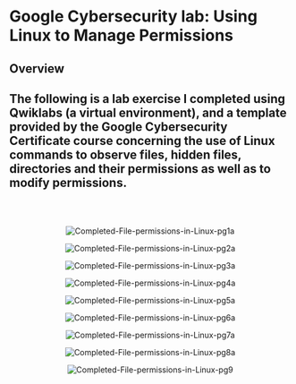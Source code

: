 <h1>Google Cybersecurity lab: Using Linux to Manage Permissions</h1>

<h2>Overview</h2>

<h2>The following is a lab exercise I completed using Qwiklabs (a virtual environment), and a template provided by the Google Cybersecurity Certificate course concerning the use of Linux commands to observe files, hidden files, directories and their permissions as well as to modify permissions.</h2>

</br>
</br>

<p align="center">
<img src="https://i.ibb.co/0Jjwg4j/Completed-File-permissions-in-Linux-pg1a.jpg" alt="Completed-File-permissions-in-Linux-pg1a">
</p>

<p align="center">
<img src="https://i.ibb.co/cb4SJK0/Completed-File-permissions-in-Linux-pg2a.jpg" alt="Completed-File-permissions-in-Linux-pg2a">
</p>

<p align="center">
<img src="https://i.ibb.co/55WDPF2/Completed-File-permissions-in-Linux-pg3a.jpg" alt="Completed-File-permissions-in-Linux-pg3a">
</p>

<p align="center">
<img src="https://i.ibb.co/MG5bJRS/Completed-File-permissions-in-Linux-pg4a.jpg" alt="Completed-File-permissions-in-Linux-pg4a">
</p>

<p align="center">
<img src="https://i.ibb.co/Dz40xcV/Completed-File-permissions-in-Linux-pg5a.jpg" alt="Completed-File-permissions-in-Linux-pg5a">
</p>

<p align="center">
<img src="https://i.ibb.co/hBFbRjG/Completed-File-permissions-in-Linux-pg6a.jpg" alt="Completed-File-permissions-in-Linux-pg6a">
</p>

<p align="center">
<img src="https://i.ibb.co/HVPGcBq/Completed-File-permissions-in-Linux-pg7a.jpg" alt="Completed-File-permissions-in-Linux-pg7a">
</p>

<p align="center">
<img src="https://i.ibb.co/KGnCD8J/Completed-File-permissions-in-Linux-pg8a.jpg" alt="Completed-File-permissions-in-Linux-pg8a">
</p>

<p align="center">
<img src="https://i.ibb.co/sCQzL5s/Completed-File-permissions-in-Linux-pg9.jpg" alt="Completed-File-permissions-in-Linux-pg9">
</p>





<!--
 ```diff
- text in red
+ text in green
! text in orange
# text in gray
@@ text in purple (and bold)@@
```
--!>
